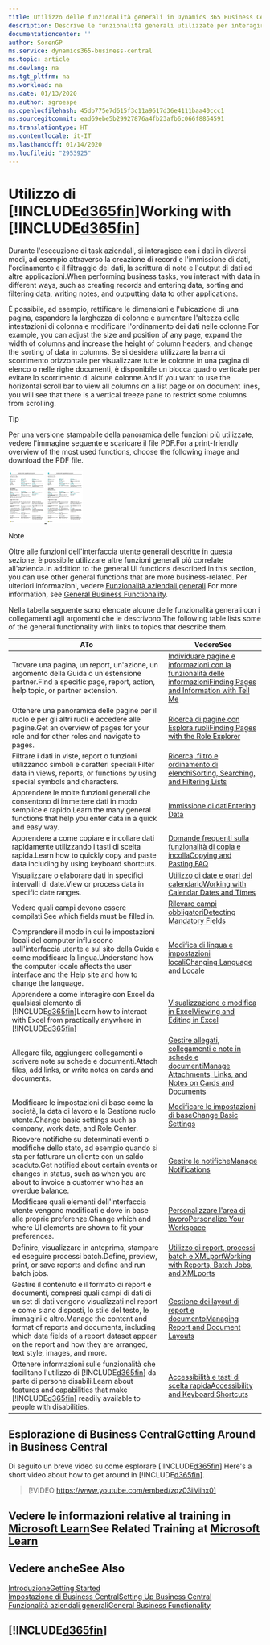 ```yaml
---
title: Utilizzo delle funzionalità generali in Dynamics 365 Business Central | Documenti Microsoft
description: Descrive le funzionalità generali utilizzate per interagire con i dati in Business Central, ad esempio per immettere valori, ordinare dati e modificare le visualizzazioni.
documentationcenter: ''
author: SorenGP
ms.service: dynamics365-business-central
ms.topic: article
ms.devlang: na
ms.tgt_pltfrm: na
ms.workload: na
ms.date: 01/13/2020
ms.author: sgroespe
ms.openlocfilehash: 45db775e7d615f3c11a9617d36e4111baa40ccc1
ms.sourcegitcommit: ead69ebe5b29927876a4fb23afb6c066f8854591
ms.translationtype: HT
ms.contentlocale: it-IT
ms.lasthandoff: 01/14/2020
ms.locfileid: "2953925"
---
```

# <a name="working-with-included365finincludesd365fin_mdmd"></a><span data-ttu-id="4afd7-103">Utilizzo di [!INCLUDE[d365fin](includes/d365fin_md.md)]</span><span class="sxs-lookup"><span data-stu-id="4afd7-103">Working with [!INCLUDE[d365fin](includes/d365fin_md.md)]</span></span>
<span data-ttu-id="4afd7-104">Durante l'esecuzione di task aziendali, si interagisce con i dati in diversi modi, ad esempio attraverso la creazione di record e l'immissione di dati, l'ordinamento e il filtraggio dei dati, la scrittura di note e l'output di dati ad altre applicazioni.</span><span class="sxs-lookup"><span data-stu-id="4afd7-104">When performing business tasks, you interact with data in different ways, such as creating records and entering data, sorting and filtering data, writing notes, and outputting data to other applications.</span></span>

<span data-ttu-id="4afd7-105">È possibile, ad esempio, rettificare le dimensioni e l'ubicazione di una pagina, espandere la larghezza di colonne e aumentare l'altezza delle intestazioni di colonna e modificare l'ordinamento dei dati nelle colonne.</span><span class="sxs-lookup"><span data-stu-id="4afd7-105">For example, you can adjust the size and position of any page, expand the width of columns and increase the height of column headers, and change the sorting of data in columns.</span></span> <span data-ttu-id="4afd7-106">Se si desidera utilizzare la barra di scorrimento orizzontale per visualizzare tutte le colonne in una pagina di elenco o nelle righe documenti, è disponibile un blocca quadro verticale per evitare lo scorrimento di alcune colonne.</span><span class="sxs-lookup"><span data-stu-id="4afd7-106">And if you want to use the horizontal scroll bar to view all columns on a list page or on document lines, you will see that there is a vertical freeze pane to restrict some columns from scrolling.</span></span>

> [!TIP]
> <span data-ttu-id="4afd7-107">Per una versione stampabile della panoramica delle funzioni più utilizzate, vedere l'immagine seguente e scaricare il file PDF.</span><span class="sxs-lookup"><span data-stu-id="4afd7-107">For a print-friendly overview of the most used functions, choose the following image and download the PDF file.</span></span>
>
> <span data-ttu-id="4afd7-108">[ ![](media/cheat_sheet_inline.png) ](media/cheat_sheet.pdf)</span><span class="sxs-lookup"><span data-stu-id="4afd7-108">[ ![](media/cheat_sheet_inline.png) ](media/cheat_sheet.pdf)</span></span>

> [!NOTE]
> <span data-ttu-id="4afd7-109">Oltre alle funzioni dell'interfaccia utente generali descritte in questa sezione, è possibile utilizzare altre funzioni generali più correlate all'azienda.</span><span class="sxs-lookup"><span data-stu-id="4afd7-109">In addition to the general UI functions described in this section, you can use other general functions that are more business-related.</span></span> <span data-ttu-id="4afd7-110">Per ulteriori informazioni, vedere [Funzionalità aziendali generali](ui-across-business-areas.md).</span><span class="sxs-lookup"><span data-stu-id="4afd7-110">For more information, see [General Business Functionality](ui-across-business-areas.md).</span></span>

<span data-ttu-id="4afd7-111">Nella tabella seguente sono elencate alcune delle funzionalità generali con i collegamenti agli argomenti che le descrivono.</span><span class="sxs-lookup"><span data-stu-id="4afd7-111">The following table lists some of the general functionality with links to topics that describe them.</span></span>

| <span data-ttu-id="4afd7-112">A</span><span class="sxs-lookup"><span data-stu-id="4afd7-112">To</span></span> | <span data-ttu-id="4afd7-113">Vedere</span><span class="sxs-lookup"><span data-stu-id="4afd7-113">See</span></span> |
| --- | --- |
|<span data-ttu-id="4afd7-114">Trovare una pagina, un report, un'azione, un argomento della Guida o un'estensione partner.</span><span class="sxs-lookup"><span data-stu-id="4afd7-114">Find a specific page, report, action, help topic, or partner extension.</span></span> |[<span data-ttu-id="4afd7-115">Individuare pagine e informazioni con la funzionalità delle informazioni</span><span class="sxs-lookup"><span data-stu-id="4afd7-115">Finding Pages and Information with Tell Me</span></span>](ui-search.md) |
|<span data-ttu-id="4afd7-116">Ottenere una panoramica delle pagine per il ruolo e per gli altri ruoli e accedere alle pagine.</span><span class="sxs-lookup"><span data-stu-id="4afd7-116">Get an overview of pages for your role and for other roles and navigate to pages.</span></span>|[<span data-ttu-id="4afd7-117">Ricerca di pagine con Esplora ruoli</span><span class="sxs-lookup"><span data-stu-id="4afd7-117">Finding Pages with the Role Explorer</span></span>](ui-role-explorer.md)|
| <span data-ttu-id="4afd7-118">Filtrare i dati in viste, report o funzioni utilizzando simboli e caratteri speciali.</span><span class="sxs-lookup"><span data-stu-id="4afd7-118">Filter data in views, reports, or functions by using special symbols and characters.</span></span> |[<span data-ttu-id="4afd7-119">Ricerca, filtro e ordinamento di elenchi</span><span class="sxs-lookup"><span data-stu-id="4afd7-119">Sorting, Searching, and Filtering Lists</span></span>](ui-enter-criteria-filters.md) |
|<span data-ttu-id="4afd7-120">Apprendere le molte funzioni generali che consentono di immettere dati in modo semplice e rapido.</span><span class="sxs-lookup"><span data-stu-id="4afd7-120">Learn the many general functions that help you enter data in a quick and easy way.</span></span>|[<span data-ttu-id="4afd7-121">Immissione di dati</span><span class="sxs-lookup"><span data-stu-id="4afd7-121">Entering Data</span></span>](ui-enter-data.md)|
|<span data-ttu-id="4afd7-122">Apprendere a come copiare e incollare dati rapidamente utilizzando i tasti di scelta rapida.</span><span class="sxs-lookup"><span data-stu-id="4afd7-122">Learn how to quickly copy and paste data including by using keyboard shortcuts.</span></span>|[<span data-ttu-id="4afd7-123">Domande frequenti sulla funzionalità di copia e incolla</span><span class="sxs-lookup"><span data-stu-id="4afd7-123">Copying and Pasting FAQ</span></span>](ui-copy-paste.md)|
| <span data-ttu-id="4afd7-124">Visualizzare o elaborare dati in specifici intervalli di date.</span><span class="sxs-lookup"><span data-stu-id="4afd7-124">View or process data in specific date ranges.</span></span> |[<span data-ttu-id="4afd7-125">Utilizzo di date e orari del calendario</span><span class="sxs-lookup"><span data-stu-id="4afd7-125">Working with Calendar Dates and Times</span></span>](ui-enter-date-ranges.md) |
| <span data-ttu-id="4afd7-126">Vedere quali campi devono essere compilati.</span><span class="sxs-lookup"><span data-stu-id="4afd7-126">See which fields must be filled in.</span></span> |[<span data-ttu-id="4afd7-127">Rilevare campi obbligatori</span><span class="sxs-lookup"><span data-stu-id="4afd7-127">Detecting Mandatory Fields</span></span>](ui-mandatory-fields.md) |
|<span data-ttu-id="4afd7-128">Comprendere il modo in cui le impostazioni locali del computer influiscono sull'interfaccia utente e sul sito della Guida e come modificare la lingua.</span><span class="sxs-lookup"><span data-stu-id="4afd7-128">Understand how the computer locale affects the user interface and the Help site and how to change the language.</span></span>|[<span data-ttu-id="4afd7-129">Modifica di lingua e impostazioni locali</span><span class="sxs-lookup"><span data-stu-id="4afd7-129">Changing Language and Locale</span></span>](about-locale-language.md)|
|<span data-ttu-id="4afd7-130">Apprendere a come interagire con Excel da qualsiasi elemento di [!INCLUDE[d365fin](includes/d365fin_md.md)]</span><span class="sxs-lookup"><span data-stu-id="4afd7-130">Learn how to interact with Excel from practically anywhere in [!INCLUDE[d365fin](includes/d365fin_md.md)]</span></span>|[<span data-ttu-id="4afd7-131">Visualizzazione e modifica in Excel</span><span class="sxs-lookup"><span data-stu-id="4afd7-131">Viewing and Editing in Excel</span></span>](across-work-with-excel.md)|
|<span data-ttu-id="4afd7-132">Allegare file, aggiungere collegamenti o scrivere note su schede e documenti.</span><span class="sxs-lookup"><span data-stu-id="4afd7-132">Attach files, add links, or write notes on cards and documents.</span></span>|[<span data-ttu-id="4afd7-133">Gestire allegati, collegamenti e note in schede e documenti</span><span class="sxs-lookup"><span data-stu-id="4afd7-133">Manage Attachments, Links, and Notes on Cards and Documents</span></span>](ui-how-add-link-to-record.md)|
| <span data-ttu-id="4afd7-134">Modificare le impostazioni di base come la società, la data di lavoro e la Gestione ruolo utente.</span><span class="sxs-lookup"><span data-stu-id="4afd7-134">Change basic settings such as company, work date, and Role Center.</span></span> |[<span data-ttu-id="4afd7-135">Modificare le impostazioni di base</span><span class="sxs-lookup"><span data-stu-id="4afd7-135">Change Basic Settings</span></span>](ui-change-basic-settings.md) |
|<span data-ttu-id="4afd7-136">Ricevere notifiche su determinati eventi o modifiche dello stato, ad esempio quando si sta per fatturare un cliente con un saldo scaduto.</span><span class="sxs-lookup"><span data-stu-id="4afd7-136">Get notified about certain events or changes in status, such as when you are about to invoice a customer who has an overdue balance.</span></span>|[<span data-ttu-id="4afd7-137">Gestire le notifiche</span><span class="sxs-lookup"><span data-stu-id="4afd7-137">Manage Notifications</span></span>](ui-smart-notifications.md)|
| <span data-ttu-id="4afd7-138">Modificare quali elementi dell'interfaccia utente vengono modificati e dove in base alle proprie preferenze.</span><span class="sxs-lookup"><span data-stu-id="4afd7-138">Change which and where UI elements are shown to fit your preferences.</span></span>|[<span data-ttu-id="4afd7-139">Personalizzare l'area di lavoro</span><span class="sxs-lookup"><span data-stu-id="4afd7-139">Personalize Your Workspace</span></span>](ui-personalization-user.md) |
|<span data-ttu-id="4afd7-140">Definire, visualizzare in anteprima, stampare ed eseguire processi batch.</span><span class="sxs-lookup"><span data-stu-id="4afd7-140">Define, preview, print, or save reports and define and run batch jobs.</span></span>|[<span data-ttu-id="4afd7-141">Utilizzo di report, processi batch e XMLport</span><span class="sxs-lookup"><span data-stu-id="4afd7-141">Working with Reports, Batch Jobs, and XMLports</span></span>](ui-work-report.md)|
| <span data-ttu-id="4afd7-142">Gestire il contenuto e il formato di report e documenti, compresi quali campi di dati di un set di dati vengono visualizzati nel report e come siano disposti, lo stile del testo, le immagini e altro.</span><span class="sxs-lookup"><span data-stu-id="4afd7-142">Manage the content and format of reports and documents, including which data fields of a report dataset appear on the report and how they are arranged, text style, images, and more.</span></span>|[<span data-ttu-id="4afd7-143">Gestione dei layout di report e documento</span><span class="sxs-lookup"><span data-stu-id="4afd7-143">Managing Report and Document Layouts</span></span>](ui-manage-report-layouts.md) |
|<span data-ttu-id="4afd7-144">Ottenere informazioni sulle funzionalità che facilitano l'utilizzo di [!INCLUDE[d365fin](includes/d365fin_md.md)] da parte di persone disabili.</span><span class="sxs-lookup"><span data-stu-id="4afd7-144">Learn about features and capabilities that make [!INCLUDE[d365fin](includes/d365fin_md.md)] readily available to people with disabilities.</span></span>|[<span data-ttu-id="4afd7-145">Accessibilità e tasti di scelta rapida</span><span class="sxs-lookup"><span data-stu-id="4afd7-145">Accessibility and Keyboard Shortcuts</span></span>](ui-accessibility.md)|

## <a name="getting-around-in-business-central"></a><span data-ttu-id="4afd7-146">Esplorazione di Business Central</span><span class="sxs-lookup"><span data-stu-id="4afd7-146">Getting Around in Business Central</span></span>
<span data-ttu-id="4afd7-147">Di seguito un breve video su come esplorare [!INCLUDE[d365fin](includes/d365fin_md.md)].</span><span class="sxs-lookup"><span data-stu-id="4afd7-147">Here's a short video about how to get around in [!INCLUDE[d365fin](includes/d365fin_md.md)].</span></span>

> [!VIDEO https://www.youtube.com/embed/zqz03iMihx0]

## <a name="see-related-training-at-microsoft-learnlearnpathswork-pro-data-dynamics-365-business-central"></a><span data-ttu-id="4afd7-148">Vedere le informazioni relative al training in [Microsoft Learn](/learn/paths/work-pro-data-dynamics-365-business-central/)</span><span class="sxs-lookup"><span data-stu-id="4afd7-148">See Related Training at [Microsoft Learn](/learn/paths/work-pro-data-dynamics-365-business-central/)</span></span>

## <a name="see-also"></a><span data-ttu-id="4afd7-149">Vedere anche</span><span class="sxs-lookup"><span data-stu-id="4afd7-149">See Also</span></span>
[<span data-ttu-id="4afd7-150">Introduzione</span><span class="sxs-lookup"><span data-stu-id="4afd7-150">Getting Started</span></span>](product-get-started.md)  
[<span data-ttu-id="4afd7-151">Impostazione di Business Central</span><span class="sxs-lookup"><span data-stu-id="4afd7-151">Setting Up Business Central</span></span>](setup.md)  
[<span data-ttu-id="4afd7-152">Funzionalità aziendali generali</span><span class="sxs-lookup"><span data-stu-id="4afd7-152">General Business Functionality</span></span>](ui-across-business-areas.md)  

## [!INCLUDE[d365fin](includes/free_trial_md.md)]
